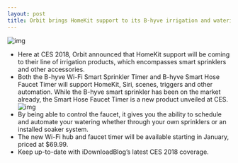 ```yaml
---
layout: post
title: Orbit brings HomeKit support to its B-hyve irrigation and watering system
---
```

![img](http://media.idownloadblog.com/wp-content/uploads/2018/01/B-hyve-HomeKit-water-irrigation-system-Orbit.jpg)
* Here at CES 2018, Orbit announced that HomeKit support will be coming to their line of irrigation products, which encompasses smart sprinklers and other accessories.
* Both the B-hyve Wi-Fi Smart Sprinkler Timer and B-hyve Smart Hose Faucet Timer will support HomeKit, Siri, scenes, triggers and other automation. While the B-hyve smart sprinkler has been on the market already, the Smart Hose Faucet Timer is a new product unveiled at CES.
![img](http://media.idownloadblog.com/wp-content/uploads/2018/01/Orbit-B-hyve-HomeKit-water-irrigation-system.jpg)
* By being able to control the faucet, it gives you the ability to schedule and automate your watering whether through your own sprinklers or an installed soaker system.
* The new Wi-Fi hub and faucet timer will be available starting in January, priced at $69.99.
* Keep up-to-date with iDownloadBlog’s latest CES 2018 coverage.

